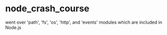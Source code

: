 # node_crash_course
went over 'path', 'fs', 'os', 'http', and 'events' modules which are included in Node.js
